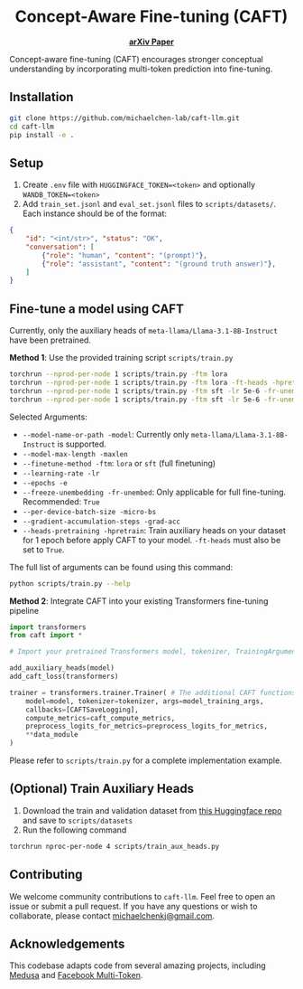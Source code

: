 <div align="center"><h1>Concept-Aware Fine-tuning (CAFT)</h1></div>

<p align="center">
<a href="https://www.arxiv.org/abs/2506.07833"><b>arXiv Paper</b></a>
</p>

Concept-aware fine-tuning (CAFT) encourages stronger conceptual understanding by incorporating multi-token prediction into fine-tuning.

## Installation

```bash
git clone https://github.com/michaelchen-lab/caft-llm.git
cd caft-llm
pip install -e .
```

## Setup

1. Create `.env` file with `HUGGINGFACE_TOKEN=<token>` and optionally `WANDB_TOKEN=<token>`
2. Add `train_set.jsonl` and `eval_set.jsonl` files to `scripts/datasets/`. Each instance should be of the format:

```json
{
    "id": "<int/str>", "status": "OK", 
    "conversation": [
        {"role": "human", "content": "(prompt)"}, 
        {"role": "assistant", "content": "(ground truth answer)"},
    ]
}
```

## Fine-tune a model using CAFT

Currently, only the auxiliary heads of `meta-llama/Llama-3.1-8B-Instruct` have been pretrained.

**Method 1**: Use the provided training script `scripts/train.py` 

```bash
torchrun --nprod-per-node 1 scripts/train.py -ftm lora 
torchrun --nprod-per-node 1 scripts/train.py -ftm lora -ft-heads -hpretrain
torchrun --nprod-per-node 1 scripts/train.py -ftm sft -lr 5e-6 -fr-unembed
torchrun --nprod-per-node 1 scripts/train.py -ftm sft -lr 5e-6 -fr-unembed -ft-heads -hpretrain
```

Selected Arguments:
- `--model-name-or-path -model`: Currently only `meta-llama/Llama-3.1-8B-Instruct` is supported.
- `--model-max-length -maxlen`
- `--finetune-method -ftm`: `lora` or `sft` (full finetuning)
- `--learning-rate -lr`
- `--epochs -e`
- `--freeze-unembedding -fr-unembed`: Only applicable for full fine-tuning. Recommended: `True`
- `--per-device-batch-size -micro-bs`
- `--gradient-accumulation-steps -grad-acc`
- `--heads-pretraining -hpretrain`: Train auxiliary heads on your dataset for 1 epoch before apply CAFT to your model. `-ft-heads` must also be set to `True`.

The full list of arguments can be found using this command:

```bash
python scripts/train.py --help
```

**Method 2**: Integrate CAFT into your existing Transformers fine-tuning pipeline

```python
import transformers
from caft import *

# Import your pretrained Transformers model, tokenizer, TrainingArguments, and data_module

add_auxiliary_heads(model)
add_caft_loss(transformers)

trainer = transformers.trainer.Trainer( # The additional CAFT functions track and save the auxiliary losses
    model=model, tokenizer=tokenizer, args=model_training_args,
    callbacks=[CAFTSaveLogging], 
    compute_metrics=caft_compute_metrics, 
    preprocess_logits_for_metrics=preprocess_logits_for_metrics, 
    **data_module
)
```

Please refer to `scripts/train.py` for a complete implementation example.

## (Optional) Train Auxiliary Heads

1. Download the train and validation dataset from [this Huggingface repo](https://huggingface.co/datasets/michaelchenkj/CAFT-Auxiliary-Head-Dataset) and save to `scripts/datasets`
2. Run the following command

```bash
torchrun nproc-per-node 4 scripts/train_aux_heads.py
```

## Contributing

We welcome community contributions to `caft-llm`. Feel free to open an issue or submit a pull request. If you have any questions or wish to collaborate, please contact michaelchenkj@gmail.com.

## Acknowledgements

This codebase adapts code from several amazing projects, including [Medusa](https://github.com/FasterDecoding/Medusa) and [Facebook Multi-Token](https://huggingface.co/facebook/multi-token-prediction). 
